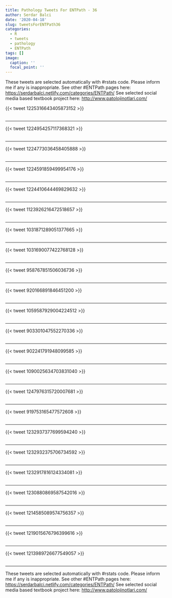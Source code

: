 ```yaml
---
title: Pathology Tweets For ENTPath - 36
author: Serdar Balci
date: '2020-04-18'
slug: tweetsForENTPath36
categories:
  - R
  - tweets
  - pathology
  - ENTPath
tags: []
image:
  caption: ''
  focal_point: ''
---
```



These tweets are selected automatically with #rstats code. Please inform me if any is inappropriate.
See other #ENTPath pages here: https://serdarbalci.netlify.com/categories/ENTPath/ 
See selected social media based textbook project here: http://www.patolojinotlari.com/

{{< tweet 1225316643405873152 >}}
<br>
<br>
<hr>
{{< tweet 1224954257117368321 >}}
<br>
<br>
<hr>
{{< tweet 1224773036458405888 >}}
<br>
<br>
<hr>
{{< tweet 1224591859499954176 >}}
<br>
<br>
<hr>
{{< tweet 1224410644469829632 >}}
<br>
<br>
<hr>
{{< tweet 1123926216472518657 >}}
<br>
<br>
<hr>
{{< tweet 1031871289051377665 >}}
<br>
<br>
<hr>
{{< tweet 1031690077422768128 >}}
<br>
<br>
<hr>
{{< tweet 958767851506036736 >}}
<br>
<br>
<hr>
{{< tweet 920166891846451200 >}}
<br>
<br>
<hr>
{{< tweet 1059587929004224512 >}}
<br>
<br>
<hr>
{{< tweet 903301047552270336 >}}
<br>
<br>
<hr>
{{< tweet 902241791948099585 >}}
<br>
<br>
<hr>
{{< tweet 1090025634703831040 >}}
<br>
<br>
<hr>
{{< tweet 1247976315720007681 >}}
<br>
<br>
<hr>
{{< tweet 919753165477572608 >}}
<br>
<br>
<hr>
{{< tweet 1232937377699594240 >}}
<br>
<br>
<hr>
{{< tweet 1232932375706734592 >}}
<br>
<br>
<hr>
{{< tweet 1232917816124334081 >}}
<br>
<br>
<hr>
{{< tweet 1230880869587542016 >}}
<br>
<br>
<hr>
{{< tweet 1214585089574756357 >}}
<br>
<br>
<hr>
{{< tweet 1219015676796399616 >}}
<br>
<br>
<hr>
{{< tweet 1213989726677549057 >}}
<br>
<br>
<hr>


These tweets are selected automatically with #rstats code. Please inform me if any is inappropriate.
See other #ENTPath pages here: https://serdarbalci.netlify.com/categories/ENTPath/ 
See selected social media based textbook project here: http://www.patolojinotlari.com/
